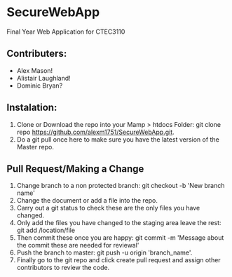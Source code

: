 # SecureWebApp
Final Year Web Application for CTEC3110

## Contributers:

- Alex Mason!
- Alistair Laughland!
- Dominic Bryan?

## Instalation:
1. Clone or Download the repo into your Mamp > htdocs Folder: git clone repo https://github.com/alexm1751/SecureWebApp.git.
2. Do a git pull once here to make sure you have the latest version of the Master repo.

## Pull Request/Making a Change

1. Change branch to a non protected branch: git checkout -b 'New branch name'
2. Change the document or add a file into the repo.
3. Carry out a git status to check these are the only files you have changed.
4. Only add the files you have changed to the staging area leave the rest: git add /location/file
5. Then commit these once you are happy: git commit -m 'Message about the commit these are needed for reviewal'
6. Push the branch to master: git push -u origin 'branch_name'.
7. Finally go to the git repo and click create pull request and assign other contributors to review the code.
